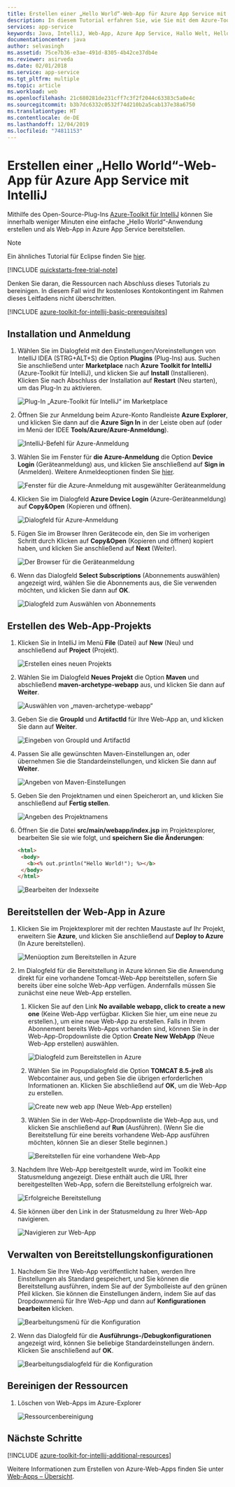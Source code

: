 ```yaml
---
title: Erstellen einer „Hello World“-Web-App für Azure App Service mit IntelliJ
description: In diesem Tutorial erfahren Sie, wie Sie mit dem Azure-Toolkit für IntelliJ eine „Hello World“-Web-App für Azure erstellen.
services: app-service
keywords: Java, IntelliJ, Web-App, Azure App Service, Hallo Welt, Hello World, Schnellstart
documentationcenter: java
author: selvasingh
ms.assetid: 75ce7b36-e3ae-491d-8305-4b42ce37db4e
ms.reviewer: asirveda
ms.date: 02/01/2018
ms.service: app-service
ms.tgt_pltfrm: multiple
ms.topic: article
ms.workload: web
ms.openlocfilehash: 21c680281de231cff7c3f2f2044c63383c5a0e4c
ms.sourcegitcommit: b3b7dc6332c0532f74d210b2a5cab137e38a6750
ms.translationtype: HT
ms.contentlocale: de-DE
ms.lasthandoff: 12/04/2019
ms.locfileid: "74811153"
---
```

# <a name="create-a-hello-world-web-app-for-azure-app-service-using-intellij"></a>Erstellen einer „Hello World“-Web-App für Azure App Service mit IntelliJ

Mithilfe des Open-Source-Plug-Ins [Azure-Toolkit für IntelliJ](https://plugins.jetbrains.com/plugin/8053) können Sie innerhalb weniger Minuten eine einfache „Hello World“-Anwendung erstellen und als Web-App in Azure App Service bereitstellen.

> [!NOTE]
>
> Ein ähnliches Tutorial für Eclipse finden Sie [hier][eclipse-hello-world].
>
>[!INCLUDE [quickstarts-free-trial-note](../includes/quickstarts-free-trial-note.md)]
>
> Denken Sie daran, die Ressourcen nach Abschluss dieses Tutorials zu bereinigen. In diesem Fall wird Ihr kostenloses Kontokontingent im Rahmen dieses Leitfadens nicht überschritten.
>

[!INCLUDE [azure-toolkit-for-intellij-basic-prerequisites](../includes/azure-toolkit-for-intellij-basic-prerequisites.md)]

## <a name="installation-and-sign-in"></a>Installation und Anmeldung

1. Wählen Sie im Dialogfeld mit den Einstellungen/Voreinstellungen von IntelliJ IDEA (STRG+ALT+S) die Option **Plugins** (Plug-Ins) aus. Suchen Sie anschließend unter **Marketplace** nach **Azure Toolkit for IntelliJ** (Azure-Toolkit für IntelliJ), und klicken Sie auf **Install** (Installieren). Klicken Sie nach Abschluss der Installation auf **Restart** (Neu starten), um das Plug-In zu aktivieren. 

   ![Plug-In „Azure-Toolkit für IntelliJ“ im Marketplace][marketplace]

2. Öffnen Sie zur Anmeldung beim Azure-Konto Randleiste **Azure Explorer**, und klicken Sie dann auf die **Azure Sign In** in der Leiste oben auf (oder im Menü der IDEE **Tools/Azure/Azure-Anmeldung**).

   ![IntelliJ-Befehl für Azure-Anmeldung][I01]

3. Wählen Sie im Fenster für **die Azure-Anmeldung** die Option **Device Login** (Geräteanmeldung) aus, und klicken Sie anschließend auf **Sign in** (Anmelden). Weitere Anmeldeoptionen finden Sie [hier](azure-toolkit-for-intellij-sign-in-instructions.md).

   ![Fenster für die Azure-Anmeldung mit ausgewählter Geräteanmeldung][I02]

4. Klicken Sie im Dialogfeld **Azure Device Login** (Azure-Geräteanmeldung) auf **Copy&Open** (Kopieren und öffnen).

   ![Dialogfeld für Azure-Anmeldung][I03]

5. Fügen Sie im Browser Ihren Gerätecode ein, den Sie im vorherigen Schritt durch Klicken auf **Copy&Open** (Kopieren und öffnen) kopiert haben, und klicken Sie anschließend auf **Next** (Weiter).

   ![Der Browser für die Geräteanmeldung][I04]

6. Wenn das Dialogfeld **Select Subscriptions** (Abonnements auswählen) angezeigt wird, wählen Sie die Abonnements aus, die Sie verwenden möchten, und klicken Sie dann auf **OK**.

   ![Dialogfeld zum Auswählen von Abonnements][I05]

## <a name="creating-web-app-project"></a>Erstellen des Web-App-Projekts

1. Klicken Sie in IntelliJ im Menü **File** (Datei) auf **New** (Neu) und anschließend auf **Project** (Projekt).

   ![Erstellen eines neuen Projekts][file-new-project]

2. Wählen Sie im Dialogfeld **Neues Projekt** die Option **Maven** und abschließend **maven-archetype-webapp** aus, und klicken Sie dann auf **Weiter**.

   ![Auswählen von „maven-archetype-webapp“][maven-archetype-webapp]

3. Geben Sie die **GroupId** und **ArtifactId** für Ihre Web-App an, und klicken Sie dann auf **Weiter**.

   ![Eingeben von GroupId und ArtifactId][groupid-and-artifactid]

4. Passen Sie alle gewünschten Maven-Einstellungen an, oder übernehmen Sie die Standardeinstellungen, und klicken Sie dann auf **Weiter**.

   ![Angeben von Maven-Einstellungen][maven-options]

5. Geben Sie den Projektnamen und einen Speicherort an, und klicken Sie anschließend auf **Fertig stellen**.

   ![Angeben des Projektnamens][project-name]

6. Öffnen Sie die Datei **src/main/webapp/index.jsp** im Projektexplorer, bearbeiten Sie sie wie folgt, und **speichern Sie die Änderungen**:

   ```html
   <html>
    <body>
      <b><% out.println("Hello World!"); %></b>
    </body>
   </html>
   ```

   ![Bearbeiten der Indexseite][edit-index-page]

## <a name="deploying-web-app-to-azure"></a>Bereitstellen der Web-App in Azure

1. Klicken Sie im Projektexplorer mit der rechten Maustaste auf Ihr Projekt, erweitern Sie **Azure**, und klicken Sie anschließend auf **Deploy to Azure** (In Azure bereitstellen).

   ![Menüoption zum Bereitstellen in Azure][deploy-to-azure-menu]

1. Im Dialogfeld für die Bereitstellung in Azure können Sie die Anwendung direkt für eine vorhandene Tomcat-Web-App bereitstellen, sofern Sie bereits über eine solche Web-App verfügen. Andernfalls müssen Sie zunächst eine neue Web-App erstellen.
   1. Klicken Sie auf den Link **No available webapp, click to create a new one** (Keine Web-App verfügbar. Klicken Sie hier, um eine neue zu erstellen.), um eine neue Web-App zu erstellen. Falls in Ihrem Abonnement bereits Web-Apps vorhanden sind, können Sie in der Web-App-Dropdownliste die Option **Create New WebApp** (Neue Web-App erstellen) auswählen.

      ![Dialogfeld zum Bereitstellen in Azure][deploy-to-azure-dialog]

   1. Wählen Sie im Popupdialogfeld die Option **TOMCAT 8.5-jre8** als Webcontainer aus, und geben Sie die übrigen erforderlichen Informationen an. Klicken Sie abschließend auf **OK**, um die Web-App zu erstellen.

      ![Create new web app (Neue Web-App erstellen)][create-new-web-app-dialog]

   1. Wählen Sie in der Web-App-Dropdownliste die Web-App aus, und klicken Sie anschließend auf **Run** (Ausführen). (Wenn Sie die Bereitstellung für eine bereits vorhandene Web-App ausführen möchten, können Sie an dieser Stelle beginnen.)

      ![Bereitstellen für eine vorhandene Web-App][deploy-to-existing-webapp]

1. Nachdem Ihre Web-App bereitgestellt wurde, wird im Toolkit eine Statusmeldung angezeigt. Diese enthält auch die URL Ihrer bereitgestellten Web-App, sofern die Bereitstellung erfolgreich war.

   ![Erfolgreiche Bereitstellung][successfully-deployed]

1. Sie können über den Link in der Statusmeldung zu Ihrer Web-App navigieren.

   ![Navigieren zur Web-App][browse-web-app]

## <a name="managing-deploy-configurations"></a>Verwalten von Bereitstellungskonfigurationen

1. Nachdem Sie Ihre Web-App veröffentlicht haben, werden Ihre Einstellungen als Standard gespeichert, und Sie können die Bereitstellung ausführen, indem Sie auf der Symbolleiste auf den grünen Pfeil klicken. Sie können die Einstellungen ändern, indem Sie auf das Dropdownmenü für Ihre Web-App und dann auf **Konfigurationen bearbeiten** klicken.

   ![Bearbeitungsmenü für die Konfiguration][edit-configuration-menu]

1. Wenn das Dialogfeld für die **Ausführungs-/Debugkonfigurationen** angezeigt wird, können Sie beliebige Standardeinstellungen ändern. Klicken Sie anschließend auf **OK**.

   ![Bearbeitungsdialogfeld für die Konfiguration][edit-configuration-dialog]

## <a name="cleaning-up-resources"></a>Bereinigen der Ressourcen

1. Löschen von Web-Apps im Azure-Explorer

     ![Ressourcenbereinigung][clean-resources]

## <a name="next-steps"></a>Nächste Schritte

[!INCLUDE [azure-toolkit-for-intellij-additional-resources](../includes/azure-toolkit-for-intellij-additional-resources.md)]

Weitere Informationen zum Erstellen von Azure-Web-Apps finden Sie unter [Web-Apps – Übersicht].

<!-- URL List -->

[Azure Toolkit for IntelliJ]: azure-toolkit-for-intellij.md
[Azure Toolkit for Eclipse]: ../eclipse/azure-toolkit-for-eclipse.md
[eclipse-hello-world]: ../eclipse/azure-toolkit-for-eclipse-create-hello-world-web-app.md
[Web-Apps – Übersicht]: /azure/app-service/app-service-web-overview
[Apache Tomcat]: http://tomcat.apache.org/
[Jetty]: http://www.eclipse.org/jetty/
[Legacy Version]: azure-toolkit-for-intellij-create-hello-world-web-app-legacy-version.md
[intelliJ-sign-in-instructions]: azure-toolkit-for-intellij-sign-in-instructions.md

<!-- IMG List -->
[marketplace]:./media/azure-toolkit-for-intellij-create-hello-world-web-app/marketplace.png
[file-new-project]: ./media/azure-toolkit-for-intellij-create-hello-world-web-app/file-new-project.png
[maven-archetype-webapp]: ./media/azure-toolkit-for-intellij-create-hello-world-web-app/maven-archetype-webapp.png
[groupid-and-artifactid]: ./media/azure-toolkit-for-intellij-create-hello-world-web-app/groupid-and-artifactid.png
[maven-options]: ./media/azure-toolkit-for-intellij-create-hello-world-web-app/maven-options.png
[project-name]: ./media/azure-toolkit-for-intellij-create-hello-world-web-app/project-name.png
[open-index-page]: ./media/azure-toolkit-for-intellij-create-hello-world-web-app/open-index-page.png
[edit-index-page]: ./media/azure-toolkit-for-intellij-create-hello-world-web-app/edit-index-page.png
[deploy-to-azure-menu]: ./media/azure-toolkit-for-intellij-create-hello-world-web-app/run-on-web-app-menu.png
[deploy-to-azure-dialog]: ./media/azure-toolkit-for-intellij-create-hello-world-web-app/run-on-web-app-dialog.png
[deploy-to-existing-webapp]: ./media/azure-toolkit-for-intellij-create-hello-world-web-app/deploy-to-existing-webapp.png
[create-new-web-app-dialog]: ./media/azure-toolkit-for-intellij-create-hello-world-web-app/create-new-web-app-dialog.png
[successfully-deployed]: ./media/azure-toolkit-for-intellij-create-hello-world-web-app/successfully-deployed.png
[browse-web-app]: ./media/azure-toolkit-for-intellij-create-hello-world-web-app/browse-web-app.png
[edit-configuration-menu]: ./media/azure-toolkit-for-intellij-create-hello-world-web-app/edit-configuration-menu.png
[edit-configuration-dialog]: ./media/azure-toolkit-for-intellij-create-hello-world-web-app/edit-configuration-dialog.png
[clean-resources]: ./media/azure-toolkit-for-intellij-create-hello-world-web-app/clean-resource.png
[I01]: media/azure-toolkit-for-intellij-sign-in-instructions/I01.png
[I02]: media/azure-toolkit-for-intellij-sign-in-instructions/I02.png
[I03]: media/azure-toolkit-for-intellij-sign-in-instructions/I03.png
[I04]: media/azure-toolkit-for-intellij-sign-in-instructions/I04.png
[I05]: media/azure-toolkit-for-intellij-sign-in-instructions/I05.png
